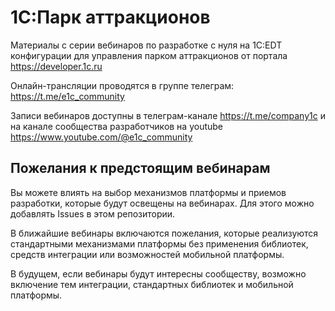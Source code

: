 # 1С:Парк аттракционов

Материалы с серии вебинаров по разработке с нуля на 1C:EDT конфигурации для управления парком аттракционов от портала https://developer.1c.ru

Онлайн-трансляции проводятся в группе телеграм: https://t.me/e1c_community

Записи вебинаров доступны в телеграм-канале https://t.me/company1c и на канале сообщества разработчиков на youtube https://www.youtube.com/@e1c_community

## Пожелания к предстоящим вебинарам

Вы можете влиять на выбор механизмов платформы и приемов разработки, которые будут освещены на вебинарах. Для этого можно добавлять Issues в этом репозитории.

В ближайшие вебинары включаются пожелания, которые реализуются стандартными механизмами платформы без применения библиотек, средств интеграции или возможностей мобильной платформы.

В будущем, если вебинары будут интересны сообществу, возможно включение тем интеграции, стандартных библиотек и мобильной платформы.
